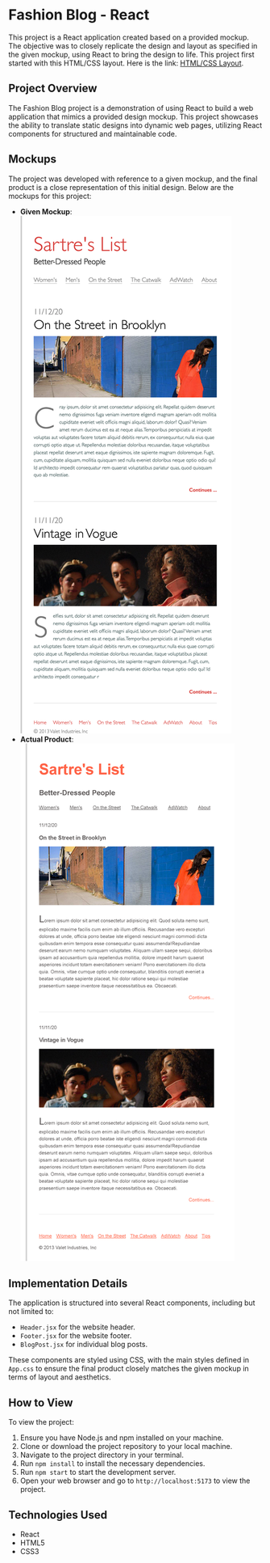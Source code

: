 # Fashion Blog - React

This project is a React application created based on a provided mockup. The objective was to closely replicate the design and layout as specified in the given mockup, using React to bring the design to life.
This project first started with this HTML/CSS layout. Here is the link: [HTML/CSS Layout](https://github.com/homdahal997/Fashion-Blog-Html_CSS).


## Project Overview

The Fashion Blog project is a demonstration of using React to build a web application that mimics a provided design mockup. This project showcases the ability to translate static designs into dynamic web pages, utilizing React components for structured and maintainable code.

## Mockups

The project was developed with reference to a given mockup, and the final product is a close representation of this initial design. Below are the mockups for this project:

- **Given Mockup**: ![Given Mockup](./src/assets/mock.png)
- **Actual Product**: ![Actual Product](./src/assets/actual-mock.png)

## Implementation Details

The application is structured into several React components, including but not limited to:

- `Header.jsx` for the website header.
- `Footer.jsx` for the website footer.
- `BlogPost.jsx` for individual blog posts.

These components are styled using CSS, with the main styles defined in `App.css` to ensure the final product closely matches the given mockup in terms of layout and aesthetics.

## How to View

To view the project:

1. Ensure you have Node.js and npm installed on your machine.
2. Clone or download the project repository to your local machine.
3. Navigate to the project directory in your terminal.
4. Run `npm install` to install the necessary dependencies.
5. Run `npm start` to start the development server.
6. Open your web browser and go to `http://localhost:5173` to view the project.

## Technologies Used

- React
- HTML5
- CSS3

